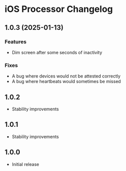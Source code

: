 # iOS Processor Changelog

## 1.0.3 (2025-01-13)

### Features

- Dim screen after some seconds of inactivity

### Fixes

- A bug where devices would not be attested correctly
- A bug where heartbeats would sometimes be missed

## 1.0.2

- Stability improvements

## 1.0.1

- Stability improvements

## 1.0.0

- Initial release
